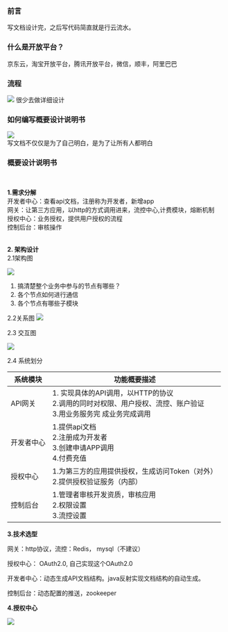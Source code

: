 ### 前言
写文档设计完，之后写代码简直就是行云流水。

### 什么是开放平台？
京东云，淘宝开放平台，腾讯开放平台，微信，顺丰，阿里巴巴
### 流程
![](https://tva1.sinaimg.cn/large/0081Kckwly1gm68nibtjcj30wi04iaet.jpg)
很少去做详细设计
### 如何编写概要设计说明书
![](https://tva1.sinaimg.cn/large/0081Kckwly1gm68qx3jwyj30da0cater.jpg)
<br/>写文档不仅仅是为了自己明白，是为了让所有人都明白
<br/>
### 概要设计说明书
<br/>

**1.需求分解**
<br/>开发者中心：查看api文档，注册称为开发者，新增app
<br/>网关：让第三方应用，以http的方式调用进来，流控中心,计费模块，熔断机制
<br/>授权中心：业务授权，提供用户授权的流程
<br/>控制后台：审核操作
<br/>
<br/>

**2. 架构设计**
<br/>
2.1架构图<br/>

![](https://tva1.sinaimg.cn/large/0081Kckwly1gm6a9gdmllj30o60viqg8.jpg)<br/>
1. 搞清楚整个业务中参与的节点有哪些？<br/>
2. 各个节点如何进行通信<br/>
3. 各个节点有哪些子模块<br/>

2.2关系图
![](https://tva1.sinaimg.cn/large/0081Kckwly1gm6ajr8akrj30y80jih1i.jpg)

2.3 交互图

![](https://tva1.sinaimg.cn/large/0081Kckwly1gm6b3kw8kyj31cs0u07wh.jpg)

2.4 系统划分

|系统模块 | 功能概要描述 |
|---|---|
|API网关|1. 实现具体的API调用，以HTTP的协议 <br/> 2.调用的同时对权限、用户授权、流控、账户验证 <br/> 3.用业务服务完          成业务完成调用 |
|开发者中心|1.提供api文档<br>2.注册成为开发者<br> 3.创建申请APP调用<br> 4.付费充值|
|授权中心|1.为第三方的应用提供授权，生成访问Token（对外）<br> 2.提供授权验证服务（内部）|
|控制后台|1.管理者审核开发资质，审核应用<br>2.权限设置<br>3.流控设置|

**3.技术选型**

网关：http协议，流控：Redis， mysql（不建议）

授权中心： OAuth2.0, 自己实现这个OAuth2.0

开发者中心：动态生成API文档结构。java反射实现文档结构的自动生成。

控制后台：动态配置的推送，zookeeper 

**4.授权中心**

![](https://tva1.sinaimg.cn/large/0081Kckwly1gm6btiwyd3j31360nkkb4.jpg)






